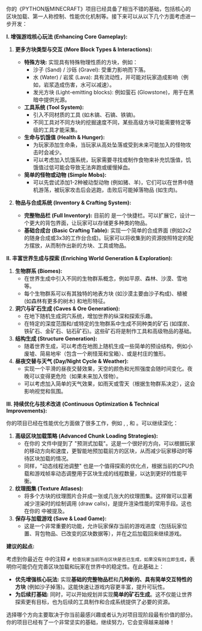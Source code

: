 


          
你的《PYTHON版MINECRAFT》项目已经具备了相当不错的基础，包括核心的区块加载、第一人称控制、性能优化机制等。接下来可以从以下几个方面考虑进一步开发：

**I. 增强游戏核心玩法 (Enhancing Core Gameplay):**

1.  **更多方块类型与交互 (More Block Types & Interactions):**
    *   **特殊方块:** 实现具有特殊物理性质的方块，例如：
        *   沙子 (Sand) / 沙砾 (Gravel): 受重力影响而下落。
        *   水 (Water) / 岩浆 (Lava): 具有流动性，并可能对玩家造成影响（例如，岩浆造成伤害，水可以减速）。
        *   发光方块 (Light-emitting blocks): 例如萤石 (Glowstone)，用于在黑暗中提供光源。
    *   **工具系统 (Tool System):**
        *   引入不同材质的工具 (如木镐、石镐、铁镐)。
        *   不同工具对不同方块的挖掘速度不同，某些高级方块可能需要特定等级的工具才能采集。
    *   **生命与饥饿值 (Health & Hunger):**
        *   为玩家添加生命条，当玩家从高处坠落或受到未来可能加入的怪物攻击时会减少。
        *   可以考虑加入饥饿系统，玩家需要寻找或制作食物来补充饥饿值，饥饿值过低可能会导致无法奔跑或缓慢掉血。
    *   **简单的怪物或动物 (Simple Mobs):**
        *   可以先尝试添加1-2种被动型动物 (例如猪、羊)，它们可以在世界中随机游荡，被玩家攻击后会逃跑，击败后可能掉落物品 (如生肉)。

2.  **物品与合成系统 (Inventory & Crafting System):**
    *   **完整物品栏 (Full Inventory):** 目前的 <mcfile name="hotbar.py" path="d:\zibian\mcjian\hotbar.py"></mcfile> 是一个快捷栏。可以扩展它，设计一个更大的背包界面，让玩家可以存储更多种类的物品。
    *   **基础合成台 (Basic Crafting Table):** 实现一个简单的合成界面 (例如2x2的随身合成或3x3的工作台合成)。玩家可以将收集到的资源按照特定的配方摆放，从而制作出新的方块、工具或物品。

**II. 丰富世界生成与探索 (Enriching World Generation & Exploration):**

1.  **生物群系 (Biomes):**
    *   在世界生成中引入不同的生物群系概念，例如平原、森林、沙漠、雪地等。
    *   每个生物群系可以有其独特的地表方块 (如沙漠主要由沙子构成)、植被 (如森林有更多的树木) 和地形特征。
2.  **洞穴与矿石生成 (Caves & Ore Generation):**
    *   在地下随机生成洞穴系统，增加世界的纵深和探索乐趣。
    *   在特定的深度范围和/或特定的生物群系中生成不同种类的矿石 (如煤炭、铁矿石、金矿石、钻石矿石)。这些矿石将是制作工具和高级物品的基础。
3.  **结构生成 (Structure Generation):**
    *   随着世界生成，可以考虑在地图上随机生成一些简单的预设结构，例如小废墟、简易地牢（包含一个刷怪笼和宝箱）、或是村庄的雏形。
4.  **昼夜交替与天气 (Day/Night Cycle & Weather):**
    *   实现一个平滑的昼夜交替效果，天空的颜色和光照强度会随时间变化。夜晚可以变得更危险（如果未来加入怪物）。
    *   可以考虑加入简单的天气效果，如雨天或雪天（根据生物群系决定），这会影响视觉和氛围。

**III. 持续优化与技术改进 (Continuous Optimization & Technical Improvements):**

你的项目已经在性能优化方面做了很多工作，例如 <mcfile name="loading_system.py" path="d:\zibian\mcjian\loading_system.py"></mcfile>, <mcfile name="performance_optimizer.py" path="d:\zibian\mcjian\performance_optimizer.py"></mcfile>, 和 <mcfile name="lod_system.py" path="d:\zibian\mcjian\lod_system.py"></mcfile>。可以继续深化：

1.  **高级区块加载策略 (Advanced Chunk Loading Strategies):**
    *   在你的 <mcfile name="question.md" path="d:\zibian\mcjian\question.md"></mcfile> 文件中提到了 "预测式加载"。这是一个很好的方向，可以根据玩家的移动方向和速度，更智能地预加载前方的区块，从而减少玩家移动时等待区块加载的情况。
    *   同样，"动态线程池调整" 也是一个值得探索的优化点，根据当前的CPU负载和游戏帧率动态调整用于区块生成的线程数量，以达到更好的性能平衡。
2.  **纹理图集 (Texture Atlases):**
    *   将多个方块的纹理图片合并成一张或几张大的纹理图集。这样做可以显著减少渲染时的绘制调用 (draw calls)，是提升渲染性能的常用手段。这也在你的 <mcfile name="question.md" path="d:\zibian\mcjian\question.md"></mcfile> 中被提及。
3.  **保存与加载游戏 (Save & Load Game):**
    *   这是一个非常重要的功能，允许玩家保存当前的游戏进度（包括玩家位置、背包物品、已改变的区块数据等），并在之后加载回来继续游戏。

**建议的起点:**

考虑到你最近在 <mcfile name="main.py" path="d:\zibian\mcjian\main.py"></mcfile> 中的注释 `# 检查玩家当前所在区块是否已生成，如果没有则立即生成`，表明你可能仍在完善区块加载和玩家在世界中的稳定性。在此基础上：

*   **优先增强核心玩法:** 实现**基础的完整物品栏**和**几种新的、具有简单交互特性的方块** (例如沙子掉落)。这能快速让游戏内容更丰富，提升可玩性。
*   **为后续打基础:** 同时，可以开始规划并实现**简单的矿石生成**。这不仅能让世界探索更有目标，也为后续的工具制作和合成系统提供了必要的资源。

选择哪个方向主要取决于你当前最感兴趣或者认为对项目现阶段最有价值的部分。你的项目已经有了一个非常坚实的基础，继续努力，它会变得越来越棒！

        